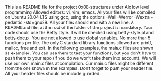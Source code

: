 This is a README file for the project 0x0E-structures under Alx low level programming 
Allowed editors: vi, vim, emacs. All your files will be compiled on Ubuntu 20.04 LTS using gcc, using the options -Wall -Werror -Wextra -pedantic -std=gnu89. All your files should end with a new line. A README.md file, at the root of the folder of the project is mandatory. Your code should use the Betty style. It will be checked using betty-style.pl and betty-doc.pl. You are not allowed to use global variables.
No more than 5 functions per file. The only C standard library functions allowed are printf, malloc, free and exit. In the following examples, the main.c files are shown as examples. You can use them to test your functions, but you don’t have to push them to your repo (if you do we won’t take them into account). We will use our own main.c files at compilation. Our main.c files might be different from the one shown in the examples. Don’t forget to push your header file. All your header files should be include guarded.
